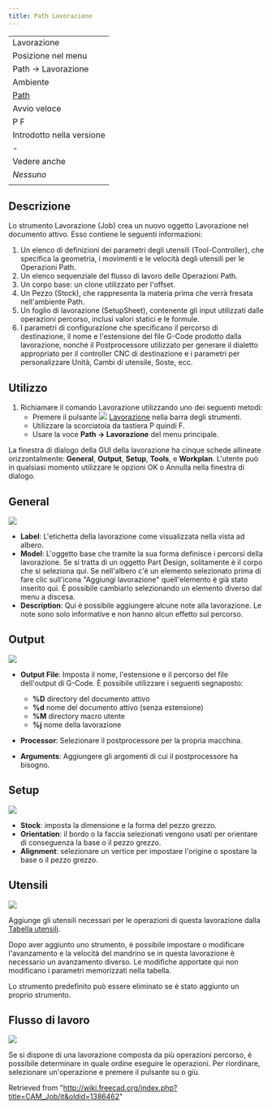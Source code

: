 ```yaml
---
title: Path Lavorazione
---
```

|  |
| --- |
| Lavorazione |
| Posizione nel menu |
| Path → Lavorazione |
| Ambiente |
| [Path](/Path_Workbench/it "Path Workbench/it") |
| Avvio veloce |
| P F |
| Introdotto nella versione |
| - |
| Vedere anche |
| *Nessuno* |
|  |

## Descrizione

Lo strumento Lavorazione (Job) crea un nuovo oggetto Lavorazione nel documento attivo. Esso contiene le seguenti informazioni:

1. Un elenco di definizioni dei parametri degli utensili (Tool-Controller), che specifica la geometria, i movimenti e le velocità degli utensili per le Operazioni Path.
2. Un elenco sequenziale del flusso di lavoro delle Operazioni Path.
3. Un corpo base: un clone utilizzato per l'offset.
4. Un Pezzo (Stock), che rappresenta la materia prima che verrà fresata nell'ambiente Path.
5. Un foglio di lavorazione (SetupSheet), contenente gli input utilizzati dalle operazioni percorso, inclusi valori statici e le formule.
6. I parametri di configurazione che specificano il percorso di destinazione, il nome e l'estensione del file G-Code prodotto dalla lavorazione, nonché il Postprocessore utilizzato per generare il dialetto appropriato per il controller CNC di destinazione e i parametri per personalizzare Unità, Cambi di utensile, Soste, ecc.

## Utilizzo

1. Richiamare il comando Lavorazione utilizzando uno dei seguenti metodi:
   * Premere il pulsante ![](/images/Path_Job.svg) [Lavorazione](/Path_Job/it "Path Job/it") nella barra degli strumenti.
   * Utilizzare la scorciatoia da tastiera P quindi F.
   * Usare la voce **Path → Lavorazione** del menu principale.

La finestra di dialogo della GUI della lavorazione ha cinque schede allineate orizzontalmente: **General**, **Output**, **Setup**, **Tools**, e **Workplan**. L'utente può in qualsiasi momento utilizzare le opzioni OK o Annulla nella finestra di dialogo.

## General

![](/images/Job_1.jpg)

* **Label**: L'etichetta della lavorazione come visualizzata nella vista ad albero.
* **Model**: L'oggetto base che tramite la sua forma definisce i percorsi della lavorazione. Se si tratta di un oggetto Part Design, solitamente è il corpo che si seleziona qui. Se nell'albero c'è un elemento selezionato prima di fare clic sull'icona "Aggiungi lavorazione" quell'elemento è già stato inserito qui. È possibile cambiarlo selezionando un elemento diverso dal menu a discesa.
* **Description**: Qui è possibile aggiungere alcune note alla lavorazione. Le note sono solo informative e non hanno alcun effetto sul percorso.

## Output

![](/images/Job_2.jpg)

* **Output File**: Imposta il nome, l'estensione e il percorso del file dell'output di G-Code. È possibile utilizzare i seguenti segnaposto:
  + **%D** directory del documento attivo
  + **%d** nome del documento attivo (senza estensione)
  + **%M** directory macro utente
  + **%j** nome della lavorazione

* **Processor**: Selezionare il postprocessore per la propria macchina.
* **Arguments**: Aggiungere gli argomenti di cui il postprocessore ha bisogno.

## Setup

![](/images/Job_3.jpg)

* **Stock**: imposta la dimensione e la forma del pezzo grezzo.
* **Orientation**: il bordo o la faccia selezionati vengono usati per orientare di conseguenza la base o il pezzo grezzo.
* **Alignment**: selezionare un vertice per impostare l'origine o spostare la base o il pezzo grezzo.

## Utensili

![](/images/Job_4.jpg)

Aggiunge gli utensili necessari per le operazioni di questa lavorazione dalla [Tabella utensili](/Path_ToolLibraryEdit/it "Path ToolLibraryEdit/it").

Dopo aver aggiunto uno strumento, è possibile impostare o modificare l'avanzamento e la velocità del mandrino se in questa lavorazione è necessario un avanzamento diverso.
Le modifiche apportate qui non modificano i parametri memorizzati nella tabella.

Lo strumento predefinito può essere eliminato se è stato aggiunto un proprio strumento.

## Flusso di lavoro

![](/images/Job_5.jpg)

Se si dispone di una lavorazione composta da più operazioni percorso, è possibile determinare in quale ordine eseguire le operazioni.
Per riordinare, selezionare un'operazione e premere il pulsante su o giù.

Retrieved from "<http://wiki.freecad.org/index.php?title=CAM_Job/it&oldid=1386462>"